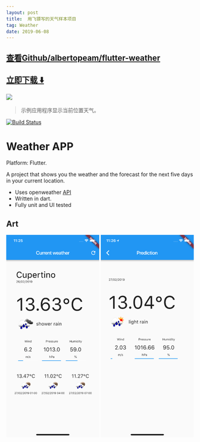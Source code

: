 ```yaml
---
layout: post
title:  用飞镖写的天气样本项目
tag: Weather
date: 2019-06-08
---
```


 

## [查看Github/albertopeam/flutter-weather](http://github.com/albertopeam/flutter-weather)
## [立即下载 ️⬇️ ](https://codeload.github.com/albertopeam/flutter-weather/zip/master) 


 
![](https://flutterawesome.com/content/images/2019/03/weather.jpg)
 
>
> 示例应用程序显示当前位置天气。
>

 
[![Build Status](https://travis-ci.org/albertopeam/flutter-weather.svg?branch=master)](https://travis-ci.org/albertopeam/flutter-weather)

# Weather APP

Platform: Flutter.

A project that shows you the weather and the forecast for the next five days in your current location.
* Uses openweather [API](https://openweathermap.org/api)
* Written in dart.
* Fully unit and UI tested

## Art

<div style="display: inline-block;">
    <img src="https://raw.githubusercontent.com/albertopeam/flutter-weather/master/art/current.png" width="250" />
    <img src="https://raw.githubusercontent.com/albertopeam/flutter-weather/master/art/forecast.png" width="250" />
</div>


